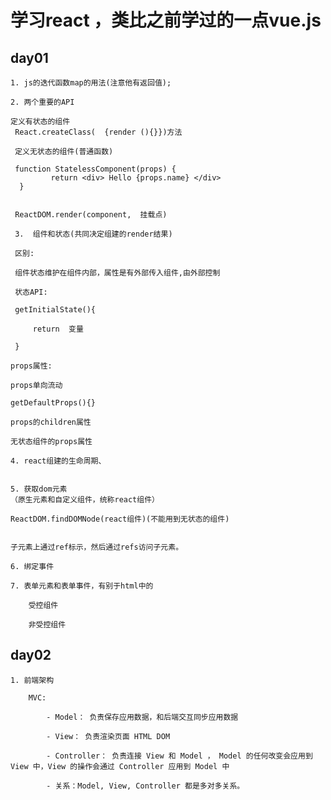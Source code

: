 # 学习react ，类比之前学过的一点vue.js

## day01

    1. js的迭代函数map的用法(注意他有返回值);

    2. 两个重要的API

    定义有状态的组件
     React.createClass(  {render (){}})方法

     定义无状态的组件(普通函数)

     function StatelessComponent(props) {
             return <div> Hello {props.name} </div>
      }


     ReactDOM.render(component,  挂载点)

     3.  组件和状态(共同决定组建的render结果)

     区别:

     组件状态维护在组件内部，属性是有外部传入组件,由外部控制

     状态API:

     getInitialState(){

         return  变量

     }

    props属性:

    props单向流动

    getDefaultProps(){}

    props的children属性

    无状态组件的props属性

    4. react组建的生命周期、


    5. 获取dom元素
    （原生元素和自定义组件，统称react组件）

    ReactDOM.findDOMNode(react组件)(不能用到无状态的组件)


    子元素上通过ref标示，然后通过refs访问子元素。

    6. 绑定事件

    7. 表单元素和表单事件，有别于html中的

        受控组件

        非受控组件








## day02


    1. 前端架构

        MVC:

            - Model： 负责保存应用数据，和后端交互同步应用数据

            - View： 负责渲染页面 HTML DOM

            - Controller： 负责连接 View 和 Model ， Model 的任何改变会应用到 View 中，View 的操作会通过 Controller 应用到 Model 中

            - 关系：Model, View, Controller 都是多对多关系。